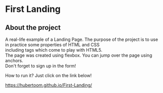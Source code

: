 # First Landing

## About the project
A real-life example of a Landing Page.
The purpose of the project is to use in practice some properties of HTML and CSS <br/>
including tags which come to play with HTML5. <br/>
The page was created using flexbox. You can jump over the page using anchors. <br/>
Don't forget to sign up in the form! <br/>

How to run it?
Just click on the link below! <br/>

https://hubertoom.github.io/First-Landing/
